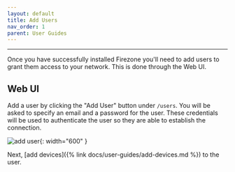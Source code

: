 ```yaml
---
layout: default
title: Add Users
nav_order: 1
parent: User Guides
---
```

---

Once you have successfully installed Firezone you'll need to add users to grant
them access to your network. This is done through the Web UI.

## Web UI

Add a user by clicking the "Add User" button under `/users`. You will be asked
to specify an email and a password for the user. These credentials will be used
to authenticate the user so they are able to establish the connection.

![add user](https://user-images.githubusercontent.com/52545545/152580539-bdf10332-a528-4650-a0fe-e72bca89e98a.png){: width="600" }

Next, [add devices]({% link docs/user-guides/add-devices.md %}) to the user.

